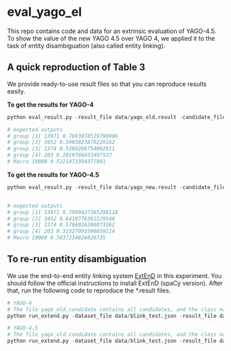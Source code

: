 # eval_yago_el
This repo contains code and data for an extrinsic evaluation of YAGO-4.5. To show the value of the new YAGO 4.5 over YAGO 4, we applied it to the task of entity disambiguation (also called entity linking).

## A quick reproduction of Table 3
We provide ready-to-use result files so that you can reproduce results easily.

**To get the results for YAGO-4**
```python
python eval_result.py -result_file data/yago_old.result -candidate_file data/yago_old.candidate

# expected outputs
# group [1] 13971 0.7693078519790996
# group [2] 3452 0.5903823870220162
# group [3] 1374 0.5269286754002911
# group [4] 203 0.2019704433497537
# Macro 19000 0.5221473394377901

```
**To get the results for YAGO-4.5**
```python
python eval_result.py -result_file data/yago_new.result -candidate_file data/yago_new.candidate


# expected outputs
# group [1] 13971 0.7999427385298118
# group [2] 3452 0.6410776361529548
# group [3] 1374 0.5786026200873362
# group [4] 203 0.31527093596059114
# Macro 19000 0.5837234826826735

```

## To re-run entity disambiguation
We use the end-to-end entity linking system [ExtEnD](https://github.com/SapienzaNLP/extend) in this experiment.
You should follow the official instructions to install ExtEnD (spaCy version).
After that, run the following code to reproduce the *.result files.

```python
# YAGO-4
# The file yago_old.candidate contains all candidates, and the class names from respective YAGO version
python run_extend.py -dataset_file data/blink_test.json -result_file data/yago_old.result -candidate_file data/yago_old.candidate

# YAGO-4.5
# The file yago_old.candidate contains all candidates, and the class names from respective YAGO version
python run_extend.py -dataset_file data/blink_test.json -result_file data/yago_new.result -candidate_file data/yago_new.candidate

